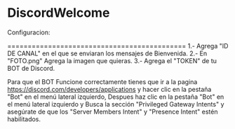 # DiscordWelcome
Configuracion:

============================================
1.- Agrega "ID DE CANAL" en el que se enviaran los mensajes de Bienvenida.
2.- En "FOTO.png" Agrega la imagen que quieras.
3.- Agrega el "TOKEN" de tu BOT de Discord.

Para que el BOT Funcione correctamente tienes que ir a la pagina https://discord.com/developers/applications y hacer clic en la pestaña "Bot" en el menú lateral izquierdo, Despues haz clic en la pestaña "Bot" en el menú lateral izquierdo y Busca la sección "Privileged Gateway Intents" y asegúrate de que los "Server Members Intent" y "Presence Intent" estén habilitados.
